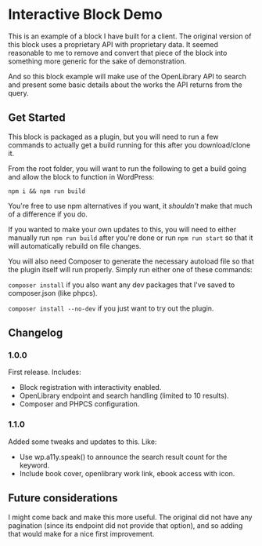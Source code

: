 # Interactive Block Demo

This is an example of a block I have built for a client. The original version of this block uses a proprietary API with proprietary data.
It seemed reasonable to me to remove and convert that piece of the block into something more generic for the sake of demonstration.

And so this block example will make use of the OpenLibrary API to search and present some basic details about the works the API returns from the query.

## Get Started

This block is packaged as a plugin, but you will need to run a few commands to actually get a build running for this after you download/clone it.

From the root folder, you will want to run the following to get a build going and allow the block to function in WordPress:

`npm i && npm run build`

You're free to use npm alternatives if you want, it _shouldn't_ make that much of a difference if you do.

If you wanted to make your own updates to this, you will need to either manually run `npm run build` after you're done or run `npm run start` so that it will automatically rebuild on file changes.

You will also need Composer to generate the necessary autoload file so that the plugin itself will run properly. Simply run either one of these commands:

`composer install` if you also want any dev packages that I've saved to composer.json (like phpcs).

`composer install --no-dev` if you just want to try out the plugin.

## Changelog

### 1.0.0

First release. Includes:

- Block registration with interactivity enabled.
- OpenLibrary endpoint and search handling (limited to 10 results).
- Composer and PHPCS configuration.

### 1.1.0

Added some tweaks and updates to this. Like:

- Use wp.a11y.speak() to announce the search result count for the keyword.
- Include book cover, openlibrary work link, ebook access with icon.

## Future considerations

I might come back and make this more useful. The original did not have any pagination (since its endpoint did not provide that option), and so adding that would make for a nice first improvement.
